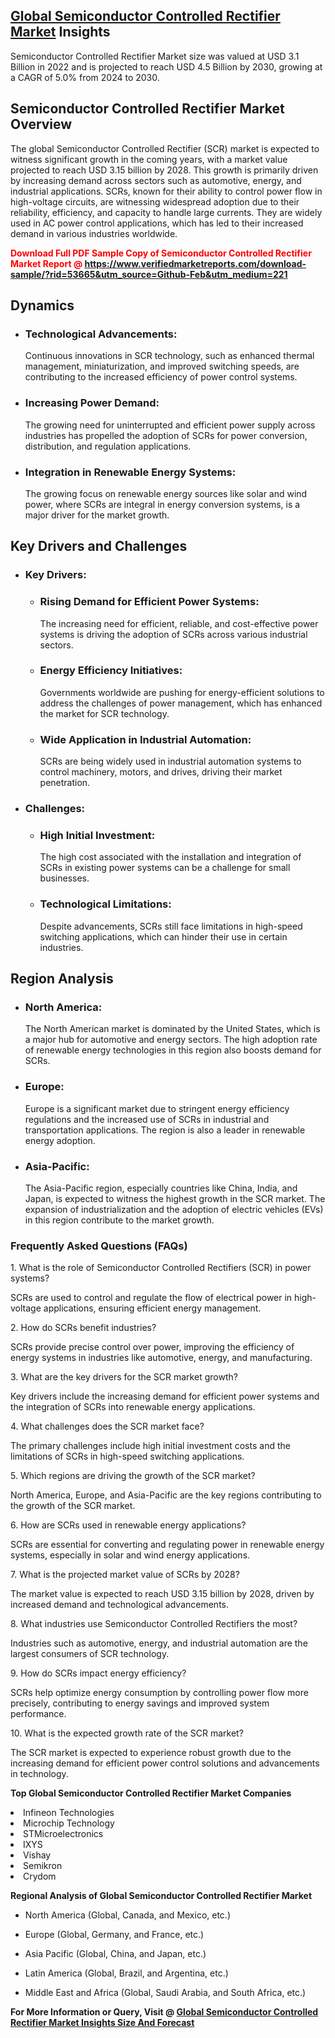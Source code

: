 <h2><a href="https://www.verifiedmarketreports.com/download-sample/?rid=53665&amp;utm_source=Github&amp;utm_medium=221" target="_blank">Global Semiconductor Controlled Rectifier Market</a> Insights</h2><p>Semiconductor Controlled Rectifier Market size was valued at USD 3.1 Billion in 2022 and is projected to reach USD 4.5 Billion by 2030, growing at a CAGR of 5.0% from 2024 to 2030.</p><p> <h2>Semiconductor Controlled Rectifier Market Overview</h2> <p>The global Semiconductor Controlled Rectifier (SCR) market is expected to witness significant growth in the coming years, with a market value projected to reach USD 3.15 billion by 2028. This growth is primarily driven by increasing demand across sectors such as automotive, energy, and industrial applications. SCRs, known for their ability to control power flow in high-voltage circuits, are witnessing widespread adoption due to their reliability, efficiency, and capacity to handle large currents. They are widely used in AC power control applications, which has led to their increased demand in various industries worldwide.</p> <p><strong><p><span class=""><span style="color: #ff0000;"><strong>Download Full PDF Sample Copy of Semiconductor Controlled Rectifier Market Report</strong> @ </span><a href="https://www.verifiedmarketreports.com/download-sample/?rid=53665&amp;utm_source=Github-Feb&amp;utm_medium=221" target="_blank">https://www.verifiedmarketreports.com/download-sample/?rid=53665&amp;utm_source=Github-Feb&amp;utm_medium=221</a></span></p></strong></p> <h2>Dynamics</h2> <ul> <li><h3>Technological Advancements:</h3> Continuous innovations in SCR technology, such as enhanced thermal management, miniaturization, and improved switching speeds, are contributing to the increased efficiency of power control systems.</li> <li><h3>Increasing Power Demand:</h3> The growing need for uninterrupted and efficient power supply across industries has propelled the adoption of SCRs for power conversion, distribution, and regulation applications.</li> <li><h3>Integration in Renewable Energy Systems:</h3> The growing focus on renewable energy sources like solar and wind power, where SCRs are integral in energy conversion systems, is a major driver for the market growth.</li> </ul> <h2>Key Drivers and Challenges</h2> <ul> <li><h3>Key Drivers:</h3> <ul> <li><h3>Rising Demand for Efficient Power Systems:</h3> The increasing need for efficient, reliable, and cost-effective power systems is driving the adoption of SCRs across various industrial sectors.</li> <li><h3>Energy Efficiency Initiatives:</h3> Governments worldwide are pushing for energy-efficient solutions to address the challenges of power management, which has enhanced the market for SCR technology.</li> <li><h3>Wide Application in Industrial Automation:</h3> SCRs are being widely used in industrial automation systems to control machinery, motors, and drives, driving their market penetration.</li> </ul> </li> <li><h3>Challenges:</h3> <ul> <li><h3>High Initial Investment:</h3> The high cost associated with the installation and integration of SCRs in existing power systems can be a challenge for small businesses.</li> <li><h3>Technological Limitations:</h3> Despite advancements, SCRs still face limitations in high-speed switching applications, which can hinder their use in certain industries.</li> </ul> </li> </ul> <h2>Region Analysis</h2> <ul> <li><h3>North America:</h3> The North American market is dominated by the United States, which is a major hub for automotive and energy sectors. The high adoption rate of renewable energy technologies in this region also boosts demand for SCRs.</li> <li><h3>Europe:</h3> Europe is a significant market due to stringent energy efficiency regulations and the increased use of SCRs in industrial and transportation applications. The region is also a leader in renewable energy adoption.</li> <li><h3>Asia-Pacific:</h3> The Asia-Pacific region, especially countries like China, India, and Japan, is expected to witness the highest growth in the SCR market. The expansion of industrialization and the adoption of electric vehicles (EVs) in this region contribute to the market growth.</li> </ul> <h3>Frequently Asked Questions (FAQs)</h3> <p>1. What is the role of Semiconductor Controlled Rectifiers (SCR) in power systems?</p> <p>SCRs are used to control and regulate the flow of electrical power in high-voltage applications, ensuring efficient energy management.</p> <p>2. How do SCRs benefit industries?</p> <p>SCRs provide precise control over power, improving the efficiency of energy systems in industries like automotive, energy, and manufacturing.</p> <p>3. What are the key drivers for the SCR market growth?</p> <p>Key drivers include the increasing demand for efficient power systems and the integration of SCRs into renewable energy applications.</p> <p>4. What challenges does the SCR market face?</p> <p>The primary challenges include high initial investment costs and the limitations of SCRs in high-speed switching applications.</p> <p>5. Which regions are driving the growth of the SCR market?</p> <p>North America, Europe, and Asia-Pacific are the key regions contributing to the growth of the SCR market.</p> <p>6. How are SCRs used in renewable energy applications?</p> <p>SCRs are essential for converting and regulating power in renewable energy systems, especially in solar and wind energy applications.</p> <p>7. What is the projected market value of SCRs by 2028?</p> <p>The market value is expected to reach USD 3.15 billion by 2028, driven by increased demand and technological advancements.</p> <p>8. What industries use Semiconductor Controlled Rectifiers the most?</p> <p>Industries such as automotive, energy, and industrial automation are the largest consumers of SCR technology.</p> <p>9. How do SCRs impact energy efficiency?</p> <p>SCRs help optimize energy consumption by controlling power flow more precisely, contributing to energy savings and improved system performance.</p> <p>10. What is the expected growth rate of the SCR market?</p> <p>The SCR market is expected to experience robust growth due to the increasing demand for efficient power control solutions and advancements in technology.</p> </p><p><strong>Top Global Semiconductor Controlled Rectifier Market Companies</strong></p><div data-test-id=""><p><li>Infineon Technologies</li><li> Microchip Technology</li><li> STMicroelectronics</li><li> IXYS</li><li> Vishay</li><li> Semikron</li><li> Crydom</li></p><div><strong>Regional Analysis of&nbsp;Global Semiconductor Controlled Rectifier Market</strong></div><ul><li dir="ltr"><p dir="ltr">North America&nbsp;(Global, Canada, and Mexico, etc.)</p></li><li dir="ltr"><p dir="ltr">Europe (Global, Germany, and France, etc.)</p></li><li dir="ltr"><p dir="ltr">Asia Pacific&nbsp;(Global, China, and Japan, etc.)</p></li><li dir="ltr"><p dir="ltr">Latin America&nbsp;(Global, Brazil, and Argentina, etc.)</p></li><li dir="ltr">Middle East and Africa&nbsp;(Global, Saudi Arabia, and South Africa, etc.)</li></ul><p><strong>For More Information or Query, Visit @&nbsp;</strong><strong><a href="https://www.verifiedmarketreports.com/product/global-semiconductor-controlled-rectifier-market-2019-by-manufacturers-regions-type-and-application-forecast-to-2024/?utm_source=Github&amp;utm_medium=221" target="_blank">Global Semiconductor Controlled Rectifier Market Insights Size And Forecast</a></strong></p></div>
